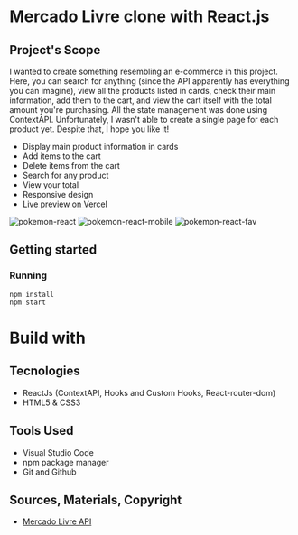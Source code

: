 # Mercado Livre clone with React.js

## Project's Scope
I wanted to create something resembling an e-commerce in this project. Here, you can search for anything (since the API apparently has everything you can imagine), view all the products listed in cards, check their main information, add them to the cart, and view the cart itself with the total amount you're purchasing. All the state management was done using ContextAPI. Unfortunately, I wasn't able to create a single page for each product yet. Despite that, I hope you like it!

* Display main product information in cards
* Add items to the cart
* Delete items from the cart
* Search for any product
* View your total
* Responsive design
* [Live preview on Vercel](https://pokedex-react-flax.vercel.app/)

![pokemon-react](https://github.com/JFilgueira/pokedex-react/assets/103948600/b2256f72-a70a-4024-bce9-fc8a7ed9b652)
![pokemon-react-mobile](https://github.com/JFilgueira/pokedex-react/assets/103948600/ea6ce110-cb46-423d-a8bd-88d55471b95a)
![pokemon-react-fav](https://github.com/JFilgueira/pokedex-react/assets/103948600/e81adcba-6b65-4391-a608-e8c0dcf23afb)


## Getting started

### Running 
```
npm install
npm start
```
# Build with

## Tecnologies
* ReactJs (ContextAPI, Hooks and Custom Hooks, React-router-dom)
* HTML5 & CSS3

## Tools Used
* Visual Studio Code
* npm package manager
* Git and Github

## Sources, Materials, Copyright
* [Mercado Livre API](https://api.mercadolibre.com/sites/MLB/)
